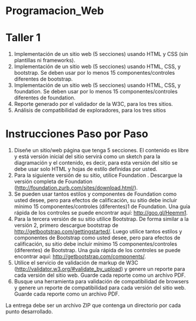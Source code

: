 # Programacion_Web
# Taller 1
1. Implementación de un sitio web (5 secciones) usando HTML y CSS (sin plantillas ni frameworks).  
2. Implementación de un sitio web (5 secciones) usando HTML, CSS, y bootstrap. Se deben usar por lo menos 15 componentes/controles diferentes de bootstrap.
3. Implementación de un sitio web (5 secciones) usando HTML, CSS, y foundation. Se deben usar por lo menos 15 componentes/controles diferentes de foundation.
4. Reporte generado por el validador de la W3C, para los tres sitios.
5. Análisis de compatibilidad de exploradores, para los tres sitios

# Instrucciones Paso por Paso

1. Diseñe un sitio/web página que tenga 5 secciones. El contenido es libre y está versión inicial del sitio servirá como un sketch para la diagramación y el contenido, es decir, para esta versión del sitio se debe usar solo HTML y hojas de estilo definidas por usted.  
2. Para la siguiente versión de su sitio, utilice Foundation . Descargue la versión completa de Foundation (http://foundation.zurb.com/sites/download.html/).
3. Se pueden usar tantos estilos y componentes de Foundation como usted desee, pero para efectos de calificación, su sitio debe incluir mínimo 15 componentes/controles (diferentes)1 de Foundation. Una guía rápida de los controles se puede encontrar aquí: http://goo.gl/Heemm1.  
4. Para la tercera versión de su sitio utilice Bootstrap. De forma similar a la versión 2, primero descargue bootstrap de http://getbootstrap.com/gettingstarted/. Luego utilice tantos estilos y componentes de Bootstrap como usted desee, pero para efectos de calificación, su sitio debe incluir mínimo 15 componentes/controles (diferentes) de Bootstrap. Una guía rápida de los controles se puede encontrar aquí: http://getbootstrap.com/components/.
5. Utilice el servicio de validación de markup de W3C (http://validator.w3.org/#validate_by_upload) y genere un reporte para cada versión del sitio web. Guarde cada reporte como un archivo PDF.
6. Busque una herramienta para validación de compatibilidad de browsers y genere un reporte de compatibilidad para cada versión del sitio web. Guarde cada reporte como un archivo PDF.

La entrega debe ser un archivo ZIP que contenga un directorio por cada punto desarrollado.
